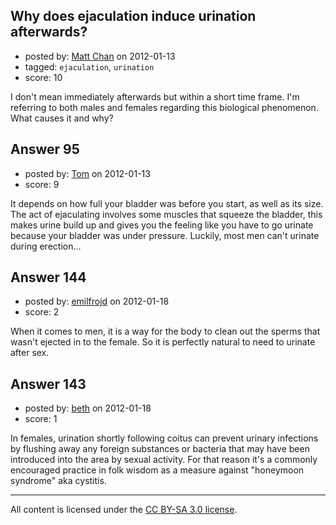 ## Why does ejaculation induce urination afterwards?

- posted by: [Matt Chan](https://stackexchange.com/users/-1/141-matt-chan) on 2012-01-13
- tagged: `ejaculation`, `urination`
- score: 10

I don't mean immediately afterwards but within a short time frame. I'm referring to both males and females regarding this biological phenomenon. What causes it and why?


## Answer 95

- posted by: [Tom](https://stackexchange.com/users/-1/145-tom) on 2012-01-13
- score: 9

It depends on how full your bladder was before you start, as well as its size. The act of ejaculating involves some muscles that squeeze the bladder, this makes urine build up and gives you the feeling like you have to go urinate because your bladder was under pressure. Luckily, most men can't urinate during erection...


## Answer 144

- posted by: [emilfrojd](https://stackexchange.com/users/-1/181-emilfrojd) on 2012-01-18
- score: 2

When it comes to men, it is a way for the body to clean out the sperms that wasn't ejected in to the female. So it is perfectly natural to need to urinate after sex.


## Answer 143

- posted by: [beth](https://stackexchange.com/users/-1/175-beth) on 2012-01-18
- score: 1

In females, urination shortly following coitus can prevent urinary infections by flushing away any foreign substances or bacteria that may have been introduced into the area by sexual activity. For that reason it's a commonly encouraged practice in folk wisdom as a measure against "honeymoon syndrome" aka cystitis.



---

All content is licensed under the [CC BY-SA 3.0 license](https://creativecommons.org/licenses/by-sa/3.0/).
